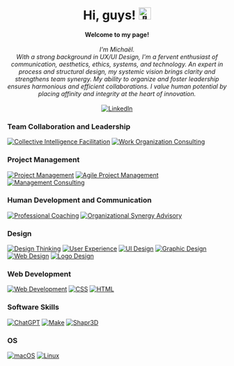 <!-- ### Hi there 👋 -->

<h1 align="center">Hi, guys! <img src="https://github-production-user-asset-6210df.s3.amazonaws.com/24524555/238178097-766d336d-b87d-44ba-807c-c51de2bc6b4d.gif" width="28px" alt="👋"></h1>

<p align="center">
    <b>Welcome to my page!</b><br><br>
    <i>
        I'm Michaël.<br>
        With a strong background in UX/UI Design, I'm a fervent enthusiast of communication, aesthetics, ethics, systems, and technology. An expert in process and structural design, my systemic vision brings clarity and strengthens team synergy. My ability to organize and foster leadership ensures harmonious and efficient collaborations. I value human potential by placing affinity and integrity at the heart of innovation.<br>
    </i><br>
    <a href="https://www.linkedin.com/in/michaelveilleux">
        <img src="https://img.shields.io/badge/LinkedIn-blue?style=flat-square&logo=linkedin" alt="LinkedIn">
    </a>
</p>

### Team Collaboration and Leadership
[![Collective Intelligence Facilitation](https://img.shields.io/badge/Collective_Intelligence_Facilitation-black?style=for-the-badge&logo=Data:image/svg+xml;base64)](https://github.com/michaelveilleux)
[![Work Organization Consulting](https://img.shields.io/badge/Work_Organization_Consulting-black?style=for-the-badge&logo=Data:image/svg+xml;base64)](https://github.com/michaelveilleux)

### Project Management
[![Project Management](https://img.shields.io/badge/Project_Management-black?style=for-the-badge&logo=Data:image/svg+xml;base64)](https://github.com/michaelveilleux)
[![Agile Project Management](https://img.shields.io/badge/Agile_Project_Management-black?style=for-the-badge&logo=Data:image/svg+xml;base64)](https://github.com/michaelveilleux)
[![Management Consulting](https://img.shields.io/badge/Management_Consulting-black?style=for-the-badge&logo=Data:image/svg+xml;base64)](https://github.com/michaelveilleux)

### Human Development and Communication
[![Professional Coaching](https://img.shields.io/badge/Professional_Coaching-black?style=for-the-badge&logo=Data:image/svg+xml;base64)](https://github.com/michaelveilleux)
[![Organizational Synergy Advisory](https://img.shields.io/badge/Organizational_Synergy_Advisory-black?style=for-the-badge&logo=Data:image/svg+xml;base64)](https://github.com/michaelveilleux)

### Design
[![Design Thinking](https://img.shields.io/badge/Design%20Thinking-black?style=for-the-badge&logo=)](https://github.com/michaelveilleux)
[![User Experience](https://img.shields.io/badge/User_Experience-black?style=for-the-badge&logo=)](https://github.com/michaelveilleux)
[![UI Design](https://img.shields.io/badge/UI_Design-black?style=for-the-badge&logo=)](https://github.com/michaelveilleux)
[![Graphic Design](https://img.shields.io/badge/Graphic_Design-black?style=for-the-badge&logo=)](https://github.com/michaelveilleux)
[![Web Design](https://img.shields.io/badge/Web_Design-black?style=for-the-badge&logo=)](https://github.com/michaelveilleux)
[![Logo Design](https://img.shields.io/badge/Logo_Design-black?style=for-the-badge&logo=)](https://github.com/michaelveilleux)

### Web Development
[![Web Development](https://img.shields.io/badge/Web_Development-black?style=for-the-badge&logo=HTML5)](https://github.com/michaelveilleux)
[![CSS](https://img.shields.io/badge/CSS-black?style=for-the-badge&logo=CSS3)](https://github.com/michaelveilleux)
[![HTML](https://img.shields.io/badge/HTML-black?style=for-the-badge&logo=HTML5)](https://github.com/michaelveilleux)

### Software Skills
[![ChatGPT](https://img.shields.io/badge/ChatGPT-black?style=for-the-badge&logo=OpenAI)](https://openai.com/)
[![Make](https://img.shields.io/badge/Make-black?style=for-the-badge&logo=Make)](https://www.make.com)
[![Shapr3D](https://img.shields.io/badge/Shapr3D-black?style=for-the-badge&logo=Shapr3D)](https://www.shapr3d.com/)

### OS
[![macOS](https://img.shields.io/badge/macOS-black?style=for-the-badge&logo=Apple)](https://github.com/michaelveilleux)
[![Linux](https://img.shields.io/badge/linux-black?style=for-the-badge&logo=Linux)](https://github.com/michaelveilleux)


<!--<details>
<p align="center">
  <a href="https://github.com/michaelveilleux">
    <img src="" />
  </a>
  <a href="https://github.com/michaelveilleux">
    <img src="" />
  </a>
  <a href="https://github.com/michaelveilleux">
    <img src="" />
  </a>
  <a href="https://github.com/michaelveilleux">
    <img src="" />
  </a>
</p>-->
<!--</details>-->

<!-- <p align="center">
  <a href="https://github.com/michaelveilleux">
    <img src="" />
  </a>
</p>-->

<!--
**michaelveilleux/michaelveilleux** is a ✨ _special_ ✨ repository because its `README.md` (this file) appears on your GitHub profile.

Here are some ideas to get you started:

- 🔭 I’m currently working on ...
- 🌱 I’m currently learning ...
- 👯 I’m looking to collaborate on ...
- 🤔 I’m looking for help with ...
- 💬 Ask me about ...
- 📫 How to reach me: ...
- 😄 Pronouns: ...
- ⚡ Fun fact: ...
-->
